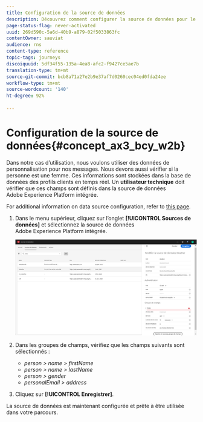 ```yaml
---
title: Configuration de la source de données
description: Découvrez comment configurer la source de données pour le cas d’utilisation simple de parcours
page-status-flag: never-activated
uuid: 269d590c-5a6d-40b9-a879-02f5033863fc
contentOwner: sauviat
audience: rns
content-type: reference
topic-tags: journeys
discoiquuid: 5df34f55-135a-4ea8-afc2-f9427ce5ae7b
translation-type: tm+mt
source-git-commit: bcb8a71a27e2b9e37af7d0260cec04ed0fda24ee
workflow-type: tm+mt
source-wordcount: '140'
ht-degree: 92%

---
```



# Configuration de la source de données{#concept_ax3_bcy_w2b}

Dans notre cas d’utilisation, nous voulons utiliser des données de personnalisation pour nos messages. Nous devons aussi vérifier si la personne est une femme. Ces informations sont stockées dans la base de données des profils clients en temps réel. Un **utilisateur technique** doit vérifier que ces champs sont définis dans la source de données Adobe Experience Platform intégrée.

For additional information on data source configuration, refer to [this page](../datasource/about-data-sources.md).

1. Dans le menu supérieur, cliquez sur l’onglet **[!UICONTROL Sources de données]** et sélectionnez la source de données Adobe Experience Platform intégrée.

   ![](../assets/journey23.png)

1. Dans les groupes de champs, vérifiez que les champs suivants sont sélectionnés :

   * _person > name > firstName_
   * _person > name > lastName_
   * _person > gender_
   * _personalEmail > address_

1. Cliquez sur **[!UICONTROL Enregistrer]**.

La source de données est maintenant configurée et prête à être utilisée dans votre parcours.
